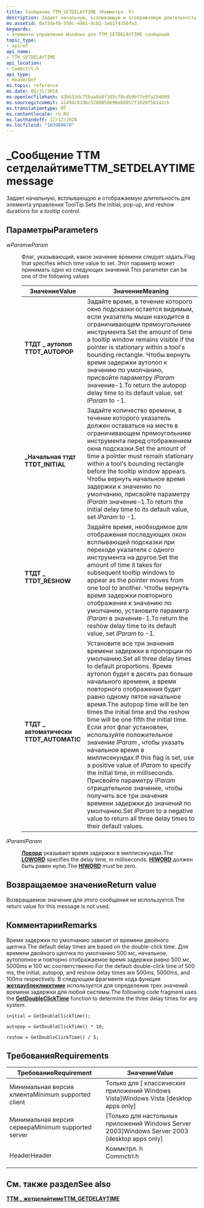 ```yaml
---
title: Сообщение TTM_SETDELAYTIME (Коммктрл. h)
description: Задает начальную, всплывающую и отображаемую длительность для элемента управления ToolTip.
ms.assetid: 0a73def0-550c-4d01-9cb1-1eb1f4356fa3
keywords:
- Элементы управления Windows для TTM_SETDELAYTIME сообщений
topic_type:
- apiref
api_name:
- TTM_SETDELAYTIME
api_location:
- Commctrl.h
api_type:
- HeaderDef
ms.topic: reference
ms.date: 05/31/2018
ms.openlocfilehash: 43b633dc75baa0a8f385cf8cdb9bf7e9fa254809
ms.sourcegitcommit: a1494c819bc5200050696e66057f1020f5b142cb
ms.translationtype: MT
ms.contentlocale: ru-RU
ms.lasthandoff: 12/12/2020
ms.locfileid: "103988670"
---
```

# <a name="ttm_setdelaytime-message"></a><span data-ttu-id="95770-104">\_Сообщение ТТМ сетделайтиме</span><span class="sxs-lookup"><span data-stu-id="95770-104">TTM\_SETDELAYTIME message</span></span>

<span data-ttu-id="95770-105">Задает начальную, всплывающую и отображаемую длительность для элемента управления ToolTip.</span><span class="sxs-lookup"><span data-stu-id="95770-105">Sets the initial, pop-up, and reshow durations for a tooltip control.</span></span>

## <a name="parameters"></a><span data-ttu-id="95770-106">Параметры</span><span class="sxs-lookup"><span data-stu-id="95770-106">Parameters</span></span>

<dl> <dt>

<span data-ttu-id="95770-107">*wParam*</span><span class="sxs-lookup"><span data-stu-id="95770-107">*wParam*</span></span> 
</dt> <dd>

<span data-ttu-id="95770-108">Флаг, указывающий, какое значение времени следует задать.</span><span class="sxs-lookup"><span data-stu-id="95770-108">Flag that specifies which time value to set.</span></span> <span data-ttu-id="95770-109">Этот параметр может принимать одно из следующих значений.</span><span class="sxs-lookup"><span data-stu-id="95770-109">This parameter can be one of the following values</span></span>



| <span data-ttu-id="95770-110">Значение</span><span class="sxs-lookup"><span data-stu-id="95770-110">Value</span></span>                                                                                                                                                            | <span data-ttu-id="95770-111">Значение</span><span class="sxs-lookup"><span data-stu-id="95770-111">Meaning</span></span>                                                                                                                                                                                                                                                                                                                                                                |
|------------------------------------------------------------------------------------------------------------------------------------------------------------------|------------------------------------------------------------------------------------------------------------------------------------------------------------------------------------------------------------------------------------------------------------------------------------------------------------------------------------------------------------------------|
| <span id="TTDT_AUTOPOP"></span><span id="ttdt_autopop"></span><dl> <span data-ttu-id="95770-112"><dt>**ТТДТ \_ аутопоп**</dt></span><span class="sxs-lookup"><span data-stu-id="95770-112"><dt>**TTDT\_AUTOPOP**</dt></span></span> </dl>       | <span data-ttu-id="95770-113">Задайте время, в течение которого окно подсказки остается видимым, если указатель мыши находится в ограничивающем прямоугольнике инструмента.</span><span class="sxs-lookup"><span data-stu-id="95770-113">Set the amount of time a tooltip window remains visible if the pointer is stationary within a tool's bounding rectangle.</span></span> <span data-ttu-id="95770-114">Чтобы вернуть время задержки аутопоп к значению по умолчанию, присвойте параметру *lParam* значение-1.</span><span class="sxs-lookup"><span data-stu-id="95770-114">To return the autopop delay time to its default value, set *lParam* to -1.</span></span><br/>                                                                                                                                                         |
| <span id="TTDT_INITIAL"></span><span id="ttdt_initial"></span><dl> <span data-ttu-id="95770-115"><dt>**\_Начальная ттдт**</dt></span><span class="sxs-lookup"><span data-stu-id="95770-115"><dt>**TTDT\_INITIAL**</dt></span></span> </dl>       | <span data-ttu-id="95770-116">Задайте количество времени, в течение которого указатель должен оставаться на месте в ограничивающем прямоугольнике инструмента перед отображением окна подсказки.</span><span class="sxs-lookup"><span data-stu-id="95770-116">Set the amount of time a pointer must remain stationary within a tool's bounding rectangle before the tooltip window appears.</span></span> <span data-ttu-id="95770-117">Чтобы вернуть начальное время задержки к значению по умолчанию, присвойте параметру *lParam* значение-1.</span><span class="sxs-lookup"><span data-stu-id="95770-117">To return the initial delay time to its default value, set *lParam* to -1.</span></span><br/>                                                                                                                                                    |
| <span id="TTDT_RESHOW"></span><span id="ttdt_reshow"></span><dl> <span data-ttu-id="95770-118"><dt>**ТТДТ \_**</dt></span><span class="sxs-lookup"><span data-stu-id="95770-118"><dt>**TTDT\_RESHOW**</dt></span></span> </dl>          | <span data-ttu-id="95770-119">Задайте время, необходимое для отображения последующих окон всплывающей подсказки при переходе указателя с одного инструмента на другое.</span><span class="sxs-lookup"><span data-stu-id="95770-119">Set the amount of time it takes for subsequent tooltip windows to appear as the pointer moves from one tool to another.</span></span> <span data-ttu-id="95770-120">Чтобы вернуть время задержки повторного отображения к значению по умолчанию, установите параметр *lParam* в значение-1.</span><span class="sxs-lookup"><span data-stu-id="95770-120">To return the reshow delay time to its default value, set *lParam* to -1.</span></span><br/>                                                                                                                                                           |
| <span id="TTDT_AUTOMATIC"></span><span id="ttdt_automatic"></span><dl> <span data-ttu-id="95770-121"><dt>**ТТДТ \_ автоматически**</dt></span><span class="sxs-lookup"><span data-stu-id="95770-121"><dt>**TTDT\_AUTOMATIC**</dt></span></span> </dl> | <span data-ttu-id="95770-122">Установите все три значения времени задержки в пропорции по умолчанию.</span><span class="sxs-lookup"><span data-stu-id="95770-122">Set all three delay times to default proportions.</span></span> <span data-ttu-id="95770-123">Время аутопоп будет в десять раз больше начального времени, а время повторного отображения будет равно одному пятое начальное время.</span><span class="sxs-lookup"><span data-stu-id="95770-123">The autopop time will be ten times the initial time and the reshow time will be one fifth the initial time.</span></span> <span data-ttu-id="95770-124">Если этот флаг установлен, используйте положительное значение *lParam* , чтобы указать начальное время в миллисекундах.</span><span class="sxs-lookup"><span data-stu-id="95770-124">If this flag is set, use a positive value of *lParam* to specify the initial time, in milliseconds.</span></span> <span data-ttu-id="95770-125">Присвойте параметру *lParam* отрицательное значение, чтобы получить все три значения времени задержки до значений по умолчанию.</span><span class="sxs-lookup"><span data-stu-id="95770-125">Set *lParam* to a negative value to return all three delay times to their default values.</span></span><br/> |



 

</dd> <dt>

<span data-ttu-id="95770-126">*lParam*</span><span class="sxs-lookup"><span data-stu-id="95770-126">*lParam*</span></span> 
</dt> <dd>

<span data-ttu-id="95770-127">[**Ловорд**](/previous-versions/windows/desktop/legacy/ms632659(v=vs.85)) указывает время задержки в миллисекундах.</span><span class="sxs-lookup"><span data-stu-id="95770-127">The [**LOWORD**](/previous-versions/windows/desktop/legacy/ms632659(v=vs.85)) specifies the delay time, in milliseconds.</span></span> <span data-ttu-id="95770-128">[**HIWORD**](/previous-versions/windows/desktop/legacy/ms632657(v=vs.85)) должен быть равен нулю.</span><span class="sxs-lookup"><span data-stu-id="95770-128">The [**HIWORD**](/previous-versions/windows/desktop/legacy/ms632657(v=vs.85)) must be zero.</span></span>

</dd> </dl>

## <a name="return-value"></a><span data-ttu-id="95770-129">Возвращаемое значение</span><span class="sxs-lookup"><span data-stu-id="95770-129">Return value</span></span>

<span data-ttu-id="95770-130">Возвращаемое значение для этого сообщения не используется.</span><span class="sxs-lookup"><span data-stu-id="95770-130">The return value for this message is not used.</span></span>

## <a name="remarks"></a><span data-ttu-id="95770-131">Комментарии</span><span class="sxs-lookup"><span data-stu-id="95770-131">Remarks</span></span>

<span data-ttu-id="95770-132">Время задержки по умолчанию зависит от времени двойного щелчка.</span><span class="sxs-lookup"><span data-stu-id="95770-132">The default delay times are based on the double-click time.</span></span> <span data-ttu-id="95770-133">Для времени двойного щелчка по умолчанию 500 мс, начальное, аутопопное и повторно отображаемое время задержки равно 500 мс, 5000ms и 100 мс соответственно.</span><span class="sxs-lookup"><span data-stu-id="95770-133">For the default double-click time of 500 ms, the initial, autopop, and reshow delay times are 500ms, 5000ms, and 100ms respectively.</span></span> <span data-ttu-id="95770-134">В следующем фрагменте кода функция [**жетдаублекликктиме**](/windows/desktop/api/winuser/nf-winuser-getdoubleclicktime) используется для определения трех значений времени задержки для любой системы.</span><span class="sxs-lookup"><span data-stu-id="95770-134">The following code fragment uses the [**GetDoubleClickTime**](/windows/desktop/api/winuser/nf-winuser-getdoubleclicktime) function to determine the three delay times for any system.</span></span>


```
initial = GetDoubleClickTime();

autopop = GetDoubleClickTime() * 10;

reshow = GetDoubleClickTime() / 5;
```



## <a name="requirements"></a><span data-ttu-id="95770-135">Требования</span><span class="sxs-lookup"><span data-stu-id="95770-135">Requirements</span></span>



| <span data-ttu-id="95770-136">Требование</span><span class="sxs-lookup"><span data-stu-id="95770-136">Requirement</span></span> | <span data-ttu-id="95770-137">Значение</span><span class="sxs-lookup"><span data-stu-id="95770-137">Value</span></span> |
|-------------------------------------|---------------------------------------------------------------------------------------|
| <span data-ttu-id="95770-138">Минимальная версия клиента</span><span class="sxs-lookup"><span data-stu-id="95770-138">Minimum supported client</span></span><br/> | <span data-ttu-id="95770-139">Только для \[ классических приложений Windows Vista\]</span><span class="sxs-lookup"><span data-stu-id="95770-139">Windows Vista \[desktop apps only\]</span></span><br/>                                        |
| <span data-ttu-id="95770-140">Минимальная версия сервера</span><span class="sxs-lookup"><span data-stu-id="95770-140">Minimum supported server</span></span><br/> | <span data-ttu-id="95770-141">\[Только для настольных приложений Windows Server 2003\]</span><span class="sxs-lookup"><span data-stu-id="95770-141">Windows Server 2003 \[desktop apps only\]</span></span><br/>                                  |
| <span data-ttu-id="95770-142">Header</span><span class="sxs-lookup"><span data-stu-id="95770-142">Header</span></span><br/>                   | <dl> <span data-ttu-id="95770-143"><dt>Коммктрл. h</dt></span><span class="sxs-lookup"><span data-stu-id="95770-143"><dt>Commctrl.h</dt></span></span> </dl> |



## <a name="see-also"></a><span data-ttu-id="95770-144">См. также раздел</span><span class="sxs-lookup"><span data-stu-id="95770-144">See also</span></span>

<dl> <dt>

[<span data-ttu-id="95770-145">**ТТМ \_ жетделайтиме**</span><span class="sxs-lookup"><span data-stu-id="95770-145">**TTM\_GETDELAYTIME**</span></span>](ttm-getdelaytime.md)
</dt> </dl>

 

